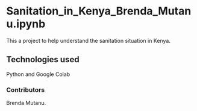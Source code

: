 # Sanitation_in_Kenya_Brenda_Mutanu.ipynb
This a project to help understand the sanitation situation in Kenya.
## Technologies used
Python and Google Colab
### Contributors
Brenda Mutanu. 
